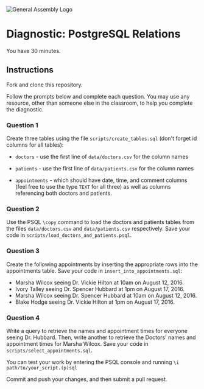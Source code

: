![General Assembly Logo](http://i.imgur.com/ke8USTq.png)

# Diagnostic: PostgreSQL Relations

You have 30 minutes.

## Instructions

Fork and clone this repository.

Follow the prompts below and complete each question.
You may use any resource, other than someone else in the classroom,
 to help you complete the diagnostic.

### Question 1

Create three tables using the file `scripts/create_tables.sql`
 (don't forget id columns for all tables):

-   `doctors` - use the first line of `data/doctors.csv` for the column names

-   `patients` - use the first line of `data/patients.csv` for the column names

-   `appointments` - which should have date, time, and comment columns
     (feel free to use the type `TEXT` for all three)
     as well as columns referencing both doctors and patients.

### Question 2

Use the PSQL `\copy` command to load
 the doctors and patients tables from the files `data/doctors.csv`
 and `data/patients.csv` respectively.
Save your code in `scripts/load_doctors_and_patients.psql`.

### Question 3

Create the following appointments by inserting
 the appropriate rows into the appointments table.
Save your code in `insert_into_appointments.sql`:

-   Marsha Wilcox seeing Dr. Vickie Hilton at 10am on August 12, 2016.
-   Ivory Talley seeing Dr. Spencer Hubbard at 1pm on August 17, 2016.
-   Marsha Wilcox seeing Dr. Spencer Hubbard at 10am on August 12, 2016.
-   Blake Hodge seeing Dr. Vickie Hilton at 1pm on August 17, 2016.

### Question 4

Write a query to
 retrieve the names and appointment times for everyone seeing Dr. Hubbard.
Then, write another to
 retrieve the Doctors' names and appointment times for Marsha Wilcox.
Save your code in `scripts/select_appointments.sql`.

You can test your work by entering the PSQL console and running
 `\i path/to/your_script.(p)sql`

Commit and push your changes, and then submit a pull request.
